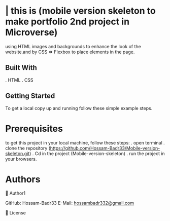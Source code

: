 # | this is (mobile version skeleton to make portfolio 2nd project in Microverse)

using HTML images and backgrounds to enhance the look of the website.and by CSS => Flexbox to place elements in the page.

## Built With

. HTML
. CSS

## Getting Started

To get a local copy up and running follow these simple example steps.

# Prerequisites

to get this project in your local machine, follow these steps:
. open terminal
. clone the repository (https://github.com/Hossam-Badr33/Mobile-version-skeleton.git)
. Cd in the project (Mobile-version-skeleton)
. run the project in your browsers.

# Authors

👤 Author1

GitHub: Hossam-Badr33
E-Mail: hossambadr332@gmail.com

📝 License
